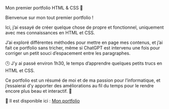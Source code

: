 Mon premier portfolio HTML & CSS 🎨

Bienvenue sur mon tout premier portfolio !

Ici, j’ai essayé de créer quelque chose de propre et fonctionnel, uniquement avec mes connaissances en HTML et CSS.

J’ai exploré différentes méthodes pour mettre en page mes contenus, et j’ai fait ce portfolio sans tricher, même si ChatGPT est intervenu une fois pour corriger un petit souci d’espacement entre les paragraphes.

🕒 J’y ai passé environ 1h30, le temps d’apprendre quelques petits trucs en HTML et CSS.

Ce portfolio est un résumé de moi et de ma passion pour l’informatique, et j’essaierai d’y apporter des améliorations au fil du temps pour le rendre encore plus beau et interactif. 🙂

🔗 Il est disponible ici : [Mon portfolio](https://mathys0712.github.io/portfolio/)
